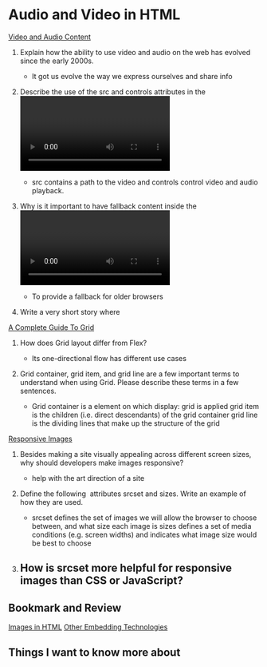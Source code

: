 #  Audio and Video in HTML
[Video and Audio Content](https://developer.mozilla.org/en-US/docs/Learn/HTML/Multimedia_and_embedding/Video_and_audio_content)

1. Explain how the ability to use video and audio on the web has evolved since the early 2000s.
    - It got us evolve the way we express ourselves and share info

2. Describe the use of the src and controls attributes in the <video> element.
    - src contains a path to the video and controls control video and audio playback.

3. Why is it important to have fallback content inside the <video> element?
    - To provide a fallback for older browsers

4. Write a very short story where <audio> and <video> are characters.



[A Complete Guide To Grid](https://css-tricks.com/snippets/css/complete-guide-grid/)

1. How does Grid layout differ from Flex?
    - Its one-directional flow has different use cases

2. Grid container, grid item, and grid line are a few important terms to understand when using Grid. Please describe these terms in a few sentences.
    - Grid container is a element on which display: grid is applied
    grid item is the children (i.e. direct descendants) of the grid container
     grid line is the dividing lines that make up the structure of the grid


[Responsive Images](https://developer.mozilla.org/en-US/docs/Learn/HTML/Multimedia_and_embedding/Responsive_images)

1. Besides making a site visually appealing across different screen sizes, why should developers make images responsive?
    - help with the art direction of a site

2. Define the following <img> attributes srcset and sizes. Write an example of how they are used.
    - srcset defines the set of images we will allow the browser to choose between, and what size each image is
    sizes defines a set of media conditions (e.g. screen widths) and indicates what image size would be best to choose

3. How is srcset more helpful for responsive images than CSS or JavaScript?
    - 


## Bookmark and Review
[Images in HTML](https://developer.mozilla.org/en-US/docs/Learn/HTML/Multimedia_and_embedding/Images_in_HTML)
[Other Embedding Technologies](https://developer.mozilla.org/en-US/docs/Learn/HTML/Multimedia_and_embedding/Other_embedding_technologies)

## Things I want to know more about
